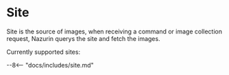# Site

Site is the source of images, when receiving a command or image collection request, Nazurin querys the site and fetch the images.

Currently supported sites:

--8<-- "docs/includes/site.md"
